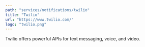 ```yaml
---
path: "services/notifications/twilio"
title: "Twilio"
url: "https://www.twilio.com/"
logo: "twilio.png"
---
```


Twilio offers powerful APIs for text messaging, voice, and video.
